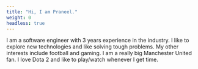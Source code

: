 ```yaml
---
title: "Hi, I am Praneel."
weight: 0
headless: true
---
```


I am a software engineer with 3 years experience in the industry. I like to explore new technologies and like solving tough problems. My other interests include football and gaming. I am a really big Manchester United fan. I love Dota 2 and like to play/watch whenever I get time.
